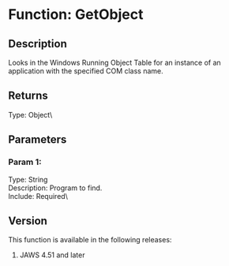 # Function: GetObject

## Description

Looks in the Windows Running Object Table for an instance of an
application with the specified COM class name.

## Returns

Type: Object\

## Parameters

### Param 1:

Type: String\
Description: Program to find.\
Include: Required\

## Version

This function is available in the following releases:

1.  JAWS 4.51 and later
